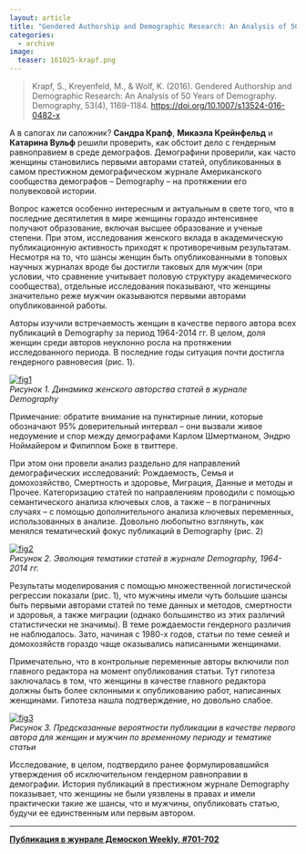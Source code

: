 ```yaml
---
layout: article
title: "Gendered Authorship and Demographic Research: An Analysis of 50 Years of Demography"
categories: 
  - archive
image:
  teaser: 161025-krapf.png
---
```


> Krapf, S., Kreyenfeld, M., & Wolf, K. (2016). Gendered Authorship and Demographic Research: An Analysis of 50 Years of Demography. Demography, 53(4), 1169-1184. https://doi.org/10.1007/s13524-016-0482-x

А в сапогах ли сапожник? **Сандра Крапф**, **Микаэла Крейнфельд** и **Катарина Вульф** решили проверить, как обстоит дело с гендерным равноправием в среде демографов. Демографини проверили, как часто женщины становились первыми авторами статей, опубликованных в самом престижном демографическом журнале Американского сообщества демографов – Demography – на протяжении его полувековой истории.

Вопрос кажется особенно интересным и актуальным в свете того, что в последние десятилетия в мире женщины гораздо интенсивнее получают образование, включая высшее образование и ученые степени. При этом, исследования женского вклада в академическую публикационную активность приходят к противоречивым результатам. Несмотря на то, что шансы женщин быть опубликованными в топовых научных журналах вроде бы достигли таковых для мужчин (при условии, что сравнение учитывает половую структуру академического сообщества), отдельные исследования показывают, что женщины значительно реже мужчин оказываются первыми авторами опубликованной работы.

Авторы изучили встречаемость женщин в качестве первого автора всех публикаций в Demography за период 1964-2014 гг. В целом, доля женщин среди авторов неуклонно росла на протяжении исследованного периода. В последние годы ситуация почти достигла гендерного равновесия (рис. 1).

[![fig1][f1]][f1]  
*Рисунок 1. Динамика женского авторства статей в журнале Demography*

Примечание: обратите внимание на пунктирные линии, которые обозначают 95% доверительный интервал – они вызвали живое недоумение и спор между демографами Карлом Шмертманом, Эндрю Ноймайером и Филиппом Боке в твиттере.

При этом они провели анализ раздельно для направлений демографических исследований: Рождаемость, Семья и домохозяйство, Смертность и здоровье, Миграция, Данные и методы и Прочее. Категоризацию статей по направлениям проводили с помощью семантического анализа ключевых слов, а также – в пограничных случаях – с помощью дополнительного анализа ключевых переменных, использованных в анализе. Довольно любопытно взглянуть, как менялся тематический фокус публикаций в Demography (рис. 2)

[![fig2][f2]][f2]  
*Рисунок 2. Эволюция тематики статей в журнале Demography, 1964-2014 гг.*

Результаты моделирования с помощью множественной логистической регрессии показали (рис. 1), что мужчины имели чуть большие шансы быть первыми авторами статей по теме данных и методов, смертности и здоровья, а также миграции (однако большинство из этих различий статистически не значимы). В теме рождаемости гендерного различия не наблюдалось. Зато, начиная с 1980-х годов, статьи по теме семей и домохозяйств гораздо чаще оказывались написанными женщинами.

Примечательно, что в контрольные переменные авторы включили пол главного редактора на момент опубликования статьи. Тут гипотеза заключалась в том, что женщины в качестве главного редактора должны быть более склонными к опубликованию работ, написанных женщинами. Гипотеза нашла подтверждение, но довольно слабое.

[![fig3][f3]][f3]  
*Рисунок 3. Предсказанные вероятности публикации в качестве первого автора для женщин и мужчин по временному периоду и тематике статьи*

Исследование, в целом, подтвердило ранее формулировавшийся утверждения об исключительном гендерном равноправии в демографии. История публикаций в престижном журнале Demography показывает, что женщины не были уязвлены в правах и имели практически такие же шансы, что и мужчины, опубликовать статью, будучи ее единственным или первым автором.


[f1]: /dem-digest/images/2016/701-fig-03.png
[f2]: /dem-digest/images/2016/701-fig-04.png
[f3]: /dem-digest/images/2016/701-fig-05.png

***
**[Публикация в жунрале Демоскоп Weekly, #701-702](http://demoscope.ru/weekly/2016/0701/digest02.php)**